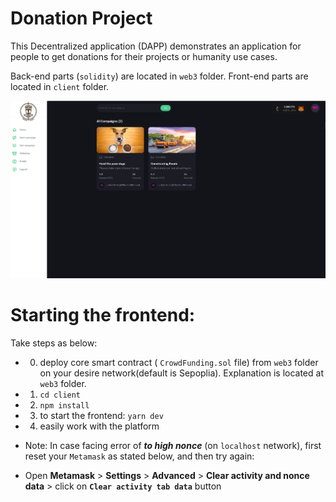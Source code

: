 # Donation Project

This Decentralized application (DAPP) demonstrates an application for people to get donations for their projects or humanity use cases.

Back-end parts (`solidity`) are located in `web3` folder.
Front-end parts are located in `client` folder.

![Donation(crowdfunding or fundraising dapp)](Image/donation-dapp.png?raw=true)

# Starting the frontend:

Take steps as below:
- 0) deploy core smart contract ( `CrowdFunding.sol` file) from `web3` folder on your desire network(default is Sepoplia). Explanation is located at `web3` folder.
- 1) `cd client`
- 2) `npm install`
- 3) to start the frontend: `yarn dev`
- 4) easily work with the platform

* Note: In case facing error of __*to high nonce*__ (on `localhost` network), first reset your `Metamask` as stated below, and then try again:
- Open __Metamask__ > __Settings__ > __Advanced__ > __Clear activity and nonce data__ > click on __`Clear activity tab data`__ button




